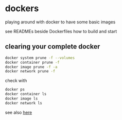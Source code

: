 # dockers

playing around with docker to have some basic images

see READMEs beside Dockerfiles how to build and start

## clearing your complete docker
```bash
docker system prune -f --volumes
docker container prune -f
docker image prune -f -a
docker network prune -f
```
check with
```bash
docker ps
docker container ls
docker image ls
docker network ls
```

see also [here](https://linuxize.com/post/how-to-remove-docker-images-containers-volumes-and-networks/)
